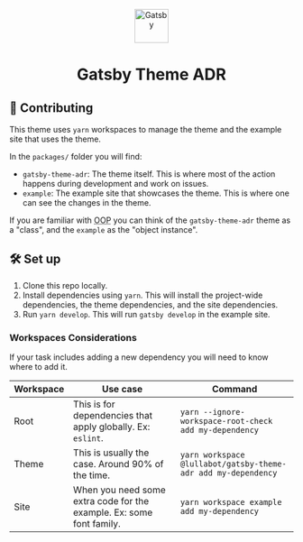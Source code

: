 <p align="center">
  <a href="https://www.gatsbyjs.com/?utm_source=starter&utm_medium=readme&utm_campaign=minimal-starter">
    <img alt="Gatsby" src="https://www.gatsbyjs.com/Gatsby-Monogram.svg" width="60" />
  </a>
</p>
<h1 align="center">
  Gatsby Theme ADR
</h1>

## 🔄 Contributing

This theme uses `yarn` workspaces to manage the theme and the example site that uses the theme.

In the `packages/` folder you will find:

  - `gatsby-theme-adr`: The theme itself. This is where most of the action happens during development and work on issues.
  - `example`: The example site that showcases the theme. This is where one can see the changes in the theme.

If you are familiar with <abbr title="Object Oriented Programming">OOP</abbr> you can think of the `gatsby-theme-adr` theme as a "class", and the `example` as the "object instance".

## 🛠 Set up

1. Clone this repo locally.
2. Install dependencies using `yarn`. This will install the project-wide dependencies, the theme dependencies, and the site dependencies.
3. Run `yarn develop`. This will run `gatsby develop` in the example site.

### Workspaces Considerations

If your task includes adding a new dependency you will need to know where to add it.

| Workspace | Use case                                                             | Command                                                       |
|----------|----------------------------------------------------------------------|---------------------------------------------------------------|
| Root     | This is for dependencies that apply globally. Ex: `eslint`.          | `yarn --ignore-workspace-root-check add my-dependency`        |
| Theme    | This is usually the case. Around 90% of the time.                    | `yarn workspace @lullabot/gatsby-theme-adr add my-dependency` |
| Site     | When you need some extra code for the example. Ex: some font family. | `yarn workspace example add my-dependency`                    |
